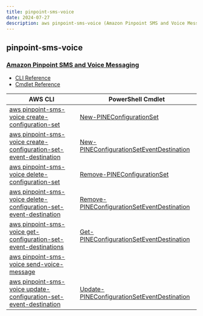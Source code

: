 ```yaml
---
title: pinpoint-sms-voice
date: 2024-07-27
description: aws pinpoint-sms-voice (Amazon Pinpoint SMS and Voice Messaging) command/cmdlet list.
---
```


## pinpoint-sms-voice

### [Amazon Pinpoint SMS and Voice Messaging](https://aws.amazon.com/pinpoint/)

* [CLI Reference](https://awscli.amazonaws.com/v2/documentation/api/latest/reference/pinpoint-sms-voice/index.html)
* [Cmdlet Reference](https://docs.aws.amazon.com/powershell/latest/reference/items/PinpointEmail_cmdlets.html)

|AWS CLI|PowerShell Cmdlet|
|----|----|
|[aws pinpoint-sms-voice create-configuration-set](https://awscli.amazonaws.com/v2/documentation/api/latest/reference/pinpoint-sms-voice/create-configuration-set.html)|[New-PINEConfigurationSet](https://docs.aws.amazon.com/powershell/latest/reference/items/New-PINEConfigurationSet.html)|
|[aws pinpoint-sms-voice create-configuration-set-event-destination](https://awscli.amazonaws.com/v2/documentation/api/latest/reference/pinpoint-sms-voice/create-configuration-set-event-destination.html)|[New-PINEConfigurationSetEventDestination](https://docs.aws.amazon.com/powershell/latest/reference/items/New-PINEConfigurationSetEventDestination.html)|
|[aws pinpoint-sms-voice delete-configuration-set](https://awscli.amazonaws.com/v2/documentation/api/latest/reference/pinpoint-sms-voice/delete-configuration-set.html)|[Remove-PINEConfigurationSet](https://docs.aws.amazon.com/powershell/latest/reference/items/Remove-PINEConfigurationSet.html)|
|[aws pinpoint-sms-voice delete-configuration-set-event-destination](https://awscli.amazonaws.com/v2/documentation/api/latest/reference/pinpoint-sms-voice/delete-configuration-set-event-destination.html)|[Remove-PINEConfigurationSetEventDestination](https://docs.aws.amazon.com/powershell/latest/reference/items/Remove-PINEConfigurationSetEventDestination.html)|
|[aws pinpoint-sms-voice get-configuration-set-event-destinations](https://awscli.amazonaws.com/v2/documentation/api/latest/reference/pinpoint-sms-voice/get-configuration-set-event-destinations.html)|[Get-PINEConfigurationSetEventDestination](https://docs.aws.amazon.com/powershell/latest/reference/items/Get-PINEConfigurationSetEventDestination.html)|
|[aws pinpoint-sms-voice send-voice-message](https://awscli.amazonaws.com/v2/documentation/api/latest/reference/pinpoint-sms-voice/send-voice-message.html)||
|[aws pinpoint-sms-voice update-configuration-set-event-destination](https://awscli.amazonaws.com/v2/documentation/api/latest/reference/pinpoint-sms-voice/update-configuration-set-event-destination.html)|[Update-PINEConfigurationSetEventDestination](https://docs.aws.amazon.com/powershell/latest/reference/items/Update-PINEConfigurationSetEventDestination.html)|

